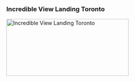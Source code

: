 
### Incredible View Landing Toronto

<p><a href="https://onedrive.live.com/embed?cid=BA6170ED993ACE84&resid=BA6170ED993ACE84%217299&authkey=AD_tb7HiPqLPZls" target="_blank"><img alt="Incredible View Landing Toronto" src="../assets/images/torontolanding.jpg" height = "150" width="320"></a></p>
